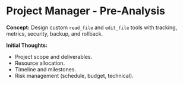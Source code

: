# Project Manager - Pre-Analysis

**Concept:** Design custom `read_file` and `edit_file` tools with tracking, metrics, security, backup, and rollback.

**Initial Thoughts:**
*   Project scope and deliverables.
*   Resource allocation.
*   Timeline and milestones.
*   Risk management (schedule, budget, technical). 